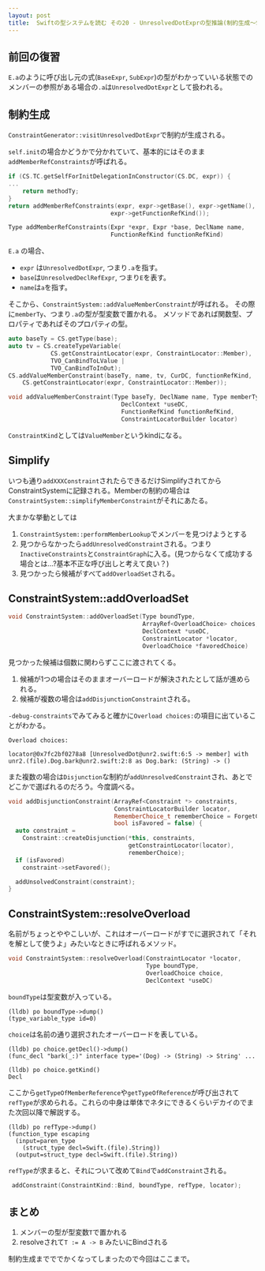 ```yaml
---
layout: post
title:  Swiftの型システムを読む その20 - UnresolvedDotExprの型推論(制約生成〜Simplify)
---
```


## 前回の復習
`E.a`のように呼び出し元の式(`BaseExpr`, `SubExpr`)の型がわかっていいる状態でのメンバーの参照がある場合の`.a`は`UnresolvedDotExpr`として扱われる。

##  制約生成
`ConstraintGenerator::visitUnresolvedDotExpr`で制約が生成される。

 `self.init`の場合かどうかで分かれていて、基本的にはそのまま`addMemberRefConstraints`が呼ばれる。

```cpp
if (CS.TC.getSelfForInitDelegationInConstructor(CS.DC, expr)) { 
... 
	return methodTy;
}
return addMemberRefConstraints(expr, expr->getBase(), expr->getName(),
                             expr->getFunctionRefKind());

```


```cpp
Type addMemberRefConstraints(Expr *expr, Expr *base, DeclName name,
                             FunctionRefKind functionRefKind)
```

`E.a` の場合、

+ `expr` は`UnresolvedDotExpr`, つまり`.a`を指す。
+ `base`は`UnresolvedDeclRefExpr`, つまり`E`を表す。
+ `name`は`a`を指す。

そこから、`ConstraintSystem::addValueMemberConstraint`が呼ばれる。
その際に`memberTy`、つまり`.a`の型が型変数で置かれる。
メソッドであれば関数型、プロパティであればそのプロパティの型。

```cpp
auto baseTy = CS.getType(base);
auto tv = CS.createTypeVariable(
            CS.getConstraintLocator(expr, ConstraintLocator::Member),
            TVO_CanBindToLValue |
            TVO_CanBindToInOut);
CS.addValueMemberConstraint(baseTy, name, tv, CurDC, functionRefKind,
    CS.getConstraintLocator(expr, ConstraintLocator::Member));
```

```cpp
void addValueMemberConstraint(Type baseTy, DeclName name, Type memberTy,
                                DeclContext *useDC,
                                FunctionRefKind functionRefKind,
                                ConstraintLocatorBuilder locator)
```


`ConstraintKind`としては`ValueMember`というkindになる。

## Simplify

いつも通り`addXXXConstraint`されたらできるだけSimplifyされてからConstraintSystemに記録される。Memberの制約の場合は`ConstraintSystem::simplifyMemberConstraint`がそれにあたる。
	

大まかな挙動としては
1. `ConstraintSystem::performMemberLookup`でメンバーを見つけようとする
2. 見つからなかったら`addUnresolvedConstraint`される。つまり`InactiveConstraints`と`ConstraintGraph`に入る。(見つからなくて成功する場合とは…?基本不正な呼び出しと考えて良い？)
3. 見つかったら候補がすべて`addOverloadSet`される。


## ConstraintSystem::addOverloadSet

```cpp
void ConstraintSystem::addOverloadSet(Type boundType,
                                      ArrayRef<OverloadChoice> choices,
                                      DeclContext *useDC,
                                      ConstraintLocator *locator,
                                      OverloadChoice *favoredChoice)
```

見つかった候補は個数に関わらずここに渡されてくる。

1. 候補が1つの場合はそのままオーバーロードが解決されたとして話が進められる。
2. 候補が複数の場合は`addDisjunctionConstraint`される。

`-debug-constraints`でみてみると確かに`Overload choices:`の項目に出ていることがわかる。

```
Overload choices:

locator@0x7fc2bf0278a8 [UnresolvedDot@unr2.swift:6:5 -> member] with unr2.(file).Dog.bark@unr2.swift:2:8 as Dog.bark: (String) -> ()
```


また複数の場合は`Disjunction`な制約が`addUnresolvedConstraint`され、あとでどこかで選ばれるのだろう。今度調べる。

```cpp
void addDisjunctionConstraint(ArrayRef<Constraint *> constraints,
                              ConstraintLocatorBuilder locator,
                              RememberChoice_t rememberChoice = ForgetChoice,
                              bool isFavored = false) {
  auto constraint =
    Constraint::createDisjunction(*this, constraints,
                                  getConstraintLocator(locator),
                                  rememberChoice);
  if (isFavored)
    constraint->setFavored();

  addUnsolvedConstraint(constraint);
}
```

## ConstraintSystem::resolveOverload

名前がちょっとややこしいが、これはオーバーロードがすでに選択されて「それを解として使うよ」みたいなときに呼ばれるメソッド。

```cpp
void ConstraintSystem::resolveOverload(ConstraintLocator *locator,
                                       Type boundType,
                                       OverloadChoice choice,
                                       DeclContext *useDC)
```

 `boundType`は型変数が入っている。

```
(lldb) po boundType->dump()
(type_variable_type id=0)
```

`choice`は名前の通り選択されたオーバーロードを表している。

```
(lldb) po choice.getDecl()->dump()
(func_decl "bark(_:)" interface type='(Dog) -> (String) -> String' ...
```

```
(lldb) po choice.getKind()
Decl
```


ここから`getTypeOfMemberReference`や`getTypeOfReference`が呼び出されて`refType`が求められる。これらの中身は単体でネタにできるくらいデカイのでまた次回以降で解説する。


```
(lldb) po refType->dump()
(function_type escaping
  (input=paren_type
    (struct_type decl=Swift.(file).String))
  (output=struct_type decl=Swift.(file).String))
```

`refType`が求まると、それについて改めて`Bind`で`addConstraint`される。

```cpp
 addConstraint(ConstraintKind::Bind, boundType, refType, locator);
```


## まとめ

1. メンバーの型が型変数`T`で置かれる
2. resolveされて`T := A -> B` みたいにBindされる

制約生成までででかくなってしまったので今回はここまで。
